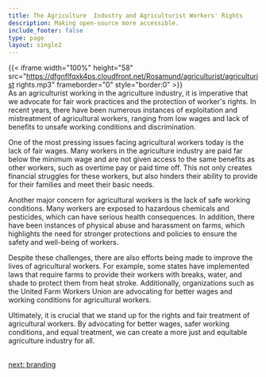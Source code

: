 ```yaml
---
title: The Agriculture  Industry and Agriculturist Workers' Rights
description: Making open-source more accessible.
include_footer: false
type: page
layout: single2
---
```



{{< iframe width="100%" height="58" src="https://dfgnflfqxk4ps.cloudfront.net/Rosamund/agriculturist/agriculturist rights.mp3" frameborder="0" style="border:0" >}}<br>
As an agriculturist working in the agriculture industry, it is imperative that we advocate for fair work practices and the protection of worker's rights. In recent years, there have been numerous instances of exploitation and mistreatment of agricultural workers, ranging from low wages and lack of benefits to unsafe working conditions and discrimination.

One of the most pressing issues facing agricultural workers today is the lack of fair wages. Many workers in the agriculture industry are paid far below the minimum wage and are not given access to the same benefits as other workers, such as overtime pay or paid time off. This not only creates financial struggles for these workers, but also hinders their ability to provide for their families and meet their basic needs.

Another major concern for agricultural workers is the lack of safe working conditions. Many workers are exposed to hazardous chemicals and pesticides, which can have serious health consequences. In addition, there have been instances of physical abuse and harassment on farms, which highlights the need for stronger protections and policies to ensure the safety and well-being of workers.

Despite these challenges, there are also efforts being made to improve the lives of agricultural workers. For example, some states have implemented laws that require farms to provide their workers with breaks, water, and shade to protect them from heat stroke. Additionally, organizations such as the United Farm Workers Union are advocating for better wages and working conditions for agricultural workers.

Ultimately, it is crucial that we stand up for the rights and fair treatment of agricultural workers. By advocating for better wages, safer working conditions, and equal treatment, we can create a more just and equitable agriculture industry for all.

<br>
<a href="https://insights.workdojos.com/agriculturist/branding">next: branding</a>
</p>